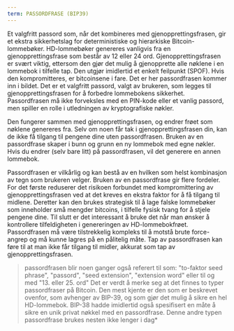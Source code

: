 ```yaml
---
term: PASSORDFRASE (BIP39)
---
```

Et valgfritt passord som, når det kombineres med gjenopprettingsfrasen, gir et ekstra sikkerhetslag for deterministiske og hierarkiske Bitcoin-lommebøker. HD-lommebøker genereres vanligvis fra en gjenopprettingsfrase som består av 12 eller 24 ord. Gjenopprettingsfrasen er svært viktig, ettersom den gjør det mulig å gjenopprette alle nøklene i en lommebok i tilfelle tap. Den utgjør imidlertid et enkelt feilpunkt (SPOF). Hvis den kompromitteres, er bitcoinsene i fare. Det er her passordfrasen kommer inn i bildet. Det er et valgfritt passord, valgt av brukeren, som legges til gjenopprettingsfrasen for å forbedre lommebokens sikkerhet. Passordfrasen må ikke forveksles med en PIN-kode eller et vanlig passord, men spiller en rolle i utledningen av kryptografiske nøkler.

Den fungerer sammen med gjenopprettingsfrasen, og endrer frøet som nøklene genereres fra. Selv om noen får tak i gjenopprettingsfrasen din, kan de ikke få tilgang til pengene dine uten passordfrasen. Bruken av en passordfrase skaper i bunn og grunn en ny lommebok med egne nøkler. Hvis du endrer (selv bare litt) på passordfrasen, vil det generere en annen lommebok.

Passordfrasen er vilkårlig og kan bestå av en hvilken som helst kombinasjon av tegn som brukeren velger. Bruken av en passordfrase gir flere fordeler. For det første reduserer det risikoen forbundet med kompromittering av gjenopprettingsfrasen ved at det kreves en ekstra faktor for å få tilgang til midlene. Deretter kan den brukes strategisk til å lage falske lommebøker som inneholder små mengder bitcoins, i tilfelle fysisk tvang for å stjele pengene dine. Til slutt er det interessant å bruke det når man ønsker å kontrollere tilfeldigheten i genereringen av HD-lommebokfrøet. Passordfrasen må være tilstrekkelig kompleks til å motstå brute force-angrep og må kunne lagres på en pålitelig måte. Tap av passordfrasen kan føre til at man ikke får tilgang til midler, akkurat som tap av gjenopprettingsfrasen.

> passordfrasen blir noen ganger også referert til som: "to-faktor seed phrase", "passord", "seed extension", "extension word" eller til og med "13. eller 25. ord" Det er verdt å merke seg at det finnes to typer passordfraser på Bitcoin. Den mest kjente er den som er beskrevet ovenfor, som avhenger av BIP-39, og som gjør det mulig å sikre en hel HD-lommebok. BIP-38 hadde imidlertid også spesifisert en måte å sikre en unik privat nøkkel med en passordfrase. Denne andre typen passordfrase brukes nesten ikke lenger i dag*